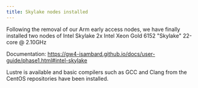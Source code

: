 ```yaml
---
title: Skylake nodes installed
---
```


Following the removal of our Arm early access nodes, we have finally installed two nodes of Intel Skylake 2x Intel Xeon Gold 6152 "Skylake" 22-core @ 2.10GHz

Documentation: https://gw4-isambard.github.io/docs/user-guide/phase1.html#intel-skylake

Lustre is available and basic compilers such as GCC and Clang from the CentOS repositories have been installed.
